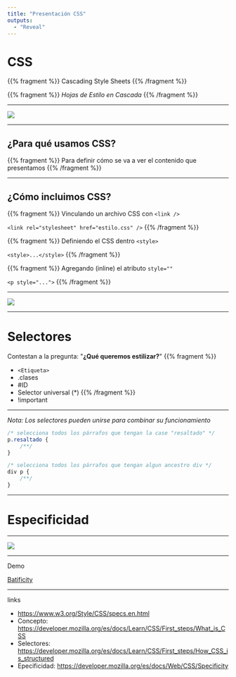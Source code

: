 ```yaml
---
title: "Presentación CSS"
outputs:
  - "Reveal"
---
```


# CSS

{{% fragment %}}
Cascading Style Sheets
{{% /fragment %}}

{{% fragment %}}
*Hojas de Estilo en Cascada*
{{% /fragment %}}

---

![](/img/css-peter.gif)

---

## ¿Para qué usamos CSS?

{{% fragment %}}
Para definir cómo se va a ver el contenido que presentamos
{{% /fragment %}}

---

## ¿Cómo incluimos CSS?

{{% fragment %}}
Vinculando un archivo CSS con `<link />`

`<link rel="stylesheet" href="estilo.css" />`
{{% /fragment %}}

{{% fragment %}}
Definiendo el CSS dentro `<style>`

`<style>...</style>`
{{% /fragment %}}

{{% fragment %}}
Agregando (inline) el atributo `style=""`

`<p style="...">`
{{% /fragment %}}

---

![](/img/regla-css.png)

---

# Selectores

Contestan a la pregunta: "**¿Qué queremos estilizar?**"
{{% fragment %}}
- `<Etiqueta>`
- .clases
- #ID
- Selector universal (*)
{{% /fragment %}}
- !important

---

*Nota: Los selectores pueden unirse para combinar su funcionamiento*

```css
/* selecciona todos los párrafos que tengan la case "resaltado" */
p.resaltado {
    /**/
}

/* selecciona todos los párrafos que tengan algun ancestro div */
div p {
    /**/
}
```

---

# Especificidad

---

![](/img/specificity.png)

--- 

Demo

[Batificity](http://batificity.com/)

---

links

- https://www.w3.org/Style/CSS/specs.en.html
- Concepto: https://developer.mozilla.org/es/docs/Learn/CSS/First_steps/What_is_CSS
- Selectores: https://developer.mozilla.org/es/docs/Learn/CSS/First_steps/How_CSS_is_structured
- Epecificidad: https://developer.mozilla.org/es/docs/Web/CSS/Specificity
